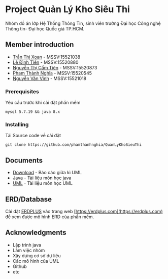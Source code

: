 # Project Quản Lý Kho Siêu Thi


Nhóm đồ án lớp Hệ Thống Thông Tin, sinh viên trường Đại học Công nghệ Thông tin- Đại học Quốc giá TP.HCM.

## Member introduction

* [Trần Thị Xoan](https://www.facebook.com/jughion) - MSSV:15521038
* [Lê Đình Tiến](https://www.facebook.com/kynangnghenghiep2016) - MSSV:15520880
* [Nguyễn Thị Cẩm Tiên](https://www.facebook.com/camtien.nguyen.94009) - MSSV:15520873
* [Phạm Thành Nghĩa](https://www.facebook.com/nghia.phamthanh.169) - MSSV:15520545
* [Nguyễn Văn Vinh](https://www.facebook.com/profile.php?id=100013462964646) - MSSV:15521018

### Prerequisites

Yêu cầu trước khi cài đặt phần mềm

```
mysql 5.7.19 && java 8.x
```

### Installing

Tải Source code về cài đặt

```
git clone https://github.com/phamthanhnghia/QuanLyKhoSieuThi
```

## Documents

* [Download](https://drive.google.com/file/d/0B_urmJyIgGNlZ0R0VkZFVWJWUEk/view?usp=sharing) - Báo cáo giữa kì UML
* [Java](https://www.google.com.vn/) - Tài liệu môn học java
* [UML](https://www.google.com.vn/) - Tài liệu môn học UML

## ERD/Database

Cài đặt [ERDPLUS](https://drive.google.com/file/d/0B_urmJyIgGNlZVlPOFRQNV9OSzg/view?usp=sharing) vào trang web [https://erdplus.com](https://erdplus.com) để xem được mô hình ERD của phần mềm.

## Acknowledgments

* Lập trình java
* Làm việc nhóm
* Xây dựng cơ sở dự liệu
* Các mô hình của UML
* Github
* etc
